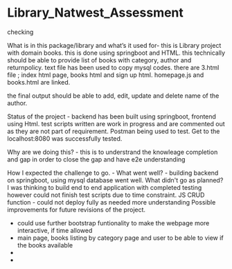 
# Library_Natwest_Assessment

checking 

What is in this package/library and what’s it used for- this is Library project with domain books. this is done using springboot and HTML. this technically should be able to provide list of books with category, author and returnpolicy. text file has been used to copy mysql codes. there are 3.html file ; index html page, books html and sign up html. homepage.js and books.html are linked.

the final output should be able to add, edit, update and delete name of the author.

Status of the project - backend has been built using springboot, frontend using Html. test scripts written are work in progress and are commented out as they are not part of requirement. Postman being used to test. Get to the localhost:8080 was successfully tested.

Why are we doing this? - this is to understrand the knowleage completion and gap in order to close the gap and have e2e understanding 

How I expected the challenge to go. - 
What went well? - building backend on springboot, using mysql database went well. 
What didn't go as planned? I was thinking to build end to end application with completed testing however could not finish test scripts due to time constraint. JS CRUD function - could not deploy fully as needed more understanding 
Possible improvements for future revisions of the project. 
- could use further bootstrap funtionality to make the webpage more interactive, if time allowed
- main page, books listing by category page and user to be able to view if the books available 
- 
- 
